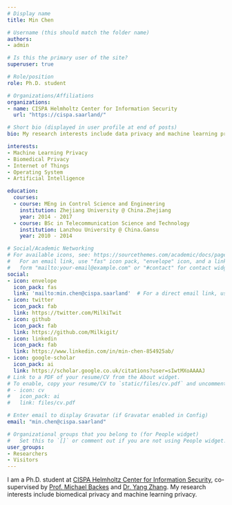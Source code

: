 ```yaml
---
# Display name
title: Min Chen

# Username (this should match the folder name)
authors:
- admin

# Is this the primary user of the site?
superuser: true

# Role/position
role: Ph.D. student

# Organizations/Affiliations
organizations:
- name: CISPA Helmholtz Center for Information Security
  url: "https://cispa.saarland/"

# Short bio (displayed in user profile at end of posts)
bio: My research interests include data privacy and machine learning privacy.

interests:
- Machine Learning Privacy 
- Biomedical Privacy
- Internet of Things
- Operating System
- Artificial Intelligence

education:
  courses:
  - course: MEng in Control Science and Engineering
    institution: Zhejiang University @ China.Zhejiang
    year: 2014 - 2017
  - course: BSc in Telecommunication Science and Technology
    institution: Lanzhou University @ China.Gansu
    year: 2010 - 2014

# Social/Academic Networking
# For available icons, see: https://sourcethemes.com/academic/docs/page-builder/#icons
#   For an email link, use "fas" icon pack, "envelope" icon, and a link in the
#   form "mailto:your-email@example.com" or "#contact" for contact widget.
social:
- icon: envelope
  icon_pack: fas
  link: 'mailto:min.chen@cispa.saarland'  # For a direct email link, use "mailto:test@example.org".
- icon: twitter
  icon_pack: fab
  link: https://twitter.com/MilkiTwit
- icon: github
  icon_pack: fab
  link: https://github.com/Milkigit/
- icon: linkedin
  icon_pack: fab
  link: https://www.linkedin.com/in/min-chen-854925ab/
- icon: google-scholar
  icon_pack: ai
  link: https://scholar.google.co.uk/citations?user=sIwtMXoAAAAJ
# Link to a PDF of your resume/CV from the About widget.
# To enable, copy your resume/CV to `static/files/cv.pdf` and uncomment the lines below.
# - icon: cv
#   icon_pack: ai
#   link: files/cv.pdf

# Enter email to display Gravatar (if Gravatar enabled in Config)
email: "min.chen@cispa.saarland"

# Organizational groups that you belong to (for People widget)
#   Set this to `[]` or comment out if you are not using People widget.
user_groups:
- Researchers
- Visitors
---
```


I am a Ph.D. student at [CISPA Helmholtz Center for Information Security](http://cispa.saarland/), co-supervised by [Prof. Michael Backes](https://cispa.saarland/people/backes/) and [Dr. Yang Zhang](https://yangzhangalmo.github.io/). My research interests include biomedical privacy and machine learning privacy.
